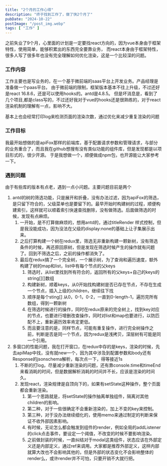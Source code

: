 ```yaml
---
title: "2个月的工作心得"
description: "终于找到工作了，做了快2个月了"
pubDate: "2024-10-22"
postImage: "/post_img.webp"
tags: [ "工作" ]
---
```


之前失业了9个月，心里面的计划是一定要找react方向的，因为vue本身由于框架特性，使用简单，能够积累出的东西完全要靠业务，
而react本身由于框架特性，很多人写了很多年也没有完全理解如何优化渲染，这是一个比较深的问题。

### 工作内容
工作主要也是写业务的，在一个基于微前端的saas平台上开发业务。产品经理是准备做一个paas平台。
由于微前端的限制，框架版本基本不往上升级，不过还好是react 16.8.6，还是可以使用hooks的。antd是4.8.5。
但是坏消息是，看到了几个项目,都是class写的，不过还好我对于vue的hooks还是很熟练的，对于react渲染机制的理解有一点，影响不大。

基本上也会经常打印log来检测页面的渲染次数，通过优化来减少重复渲染的问题

### 工作目标

我最开始想做的是apiFox那样的前端库，基于配置请求参数和管理请求，与部分的业务重合了，而且我在github想搜有没有类似功能的组件库，但是发现都是以项目形式的，很少开源。
于是我想做一个，顺便做成npm包，也开源能让大家参考一下。

### 遇到问题
由于有些库的版本有点老，遇到一点小问题。主要问题目前是两个
1. antd的树的筛选功能，只是展开和折叠，没有办法过滤，因为apiFox的筛选，是只留下符合的，父级菜单也是要留下的。最早开始时构建树的过程，顺便构建索引，这样就可以顺着索引快速查找删除，没有做筛选。后面做筛选的时候，发现有点麻烦。
   1. 一开始，是不打算做麻烦的，想用antd的，通过titleRender 样式控制，但是我没能成功，因为没法在父级的display:none的基础上让子集展示出来。
   2. 之后打算构建一个树在redux里，筛选无非重新构建一颗新树，没有筛选条件的时候，再还原回原树，但是发现在筛选时候产生的操作就有问题了。回到不筛选之后，之前的操作都消失了。
   3. 最后在redux搞了一个完全树，一个展示树，为了查询和遍历速度，额外构建了树的map和list，list中有每个节点的父keys
      1. 筛选时，从list里找到所有符合的，返回所有的父keys+自己的keys的string[][]数组
      2. 构建新树，顺着keys，从0开始找构建树是否已存在节点，不存在生成一个节点，插入上级的children，继续往下找
      3. 顺序是每个sting[] 从0，0-1，0-2，一直到0-length-1，遍历完所有数组，得到一颗新树
      4. 在筛选时候进行的操作，同时在redux原来的完全树上，找到key对应的节点，也要进行增删改查操作，同时对list和map也要进行，以防匹配不上，重新遍历效率肯定更低。
      5. 而且要注意的是，同样节点，可能有重复操作，进行完全树操作之前，判断是否是同一个节点，因为redux是浅拷贝，深层树有可能是同一个引用。
2. 多窗口的性能问题，我在打开窗口，在redux中存的是keys，渲染的时候，先去apiMap中找，没有就new一个，因为其中涉及到配置参数和body还有Response的jsonschema解析，每次点一下，得等接近1s
   1. 不断的打log，尽量减少重新渲染的问题，还有靠console.time和timeEnd来看消耗的时间，但是数据解析消耗的时间并不长，应该是渲染的时间久。
   2. 发现react，渲染规律是自顶向下的，如果有setState这种操作，整个页面都会重新渲染。
      1. 第一个思路就是，将setState的操作抽离单独组件，隔离对其他children的影响。
      2. 第二种，对于一些很确定不会重新渲染的，加上不变的key来控制。
      3. 第三种，对于没办法继续细化的，使用memo来通过制定的判断来保证不收外部因素影响。
      4. 有时候，无论怎么都会触发到组件的render，例如全局的addListener的click点击事件，要设定一个阈值，不改变的时候不要影响渲染。
      5. 之前做封装的时候，一直纠结对于modal这类组件，状态应该在外部定义还是内部定义，通过ref来调用。大家都是推荐外部定义，这样内部就算大改也不会影响其他的，但是外部的状态变化不会影响整体的render么，或许render并不可怕，只要开销不大就行把。